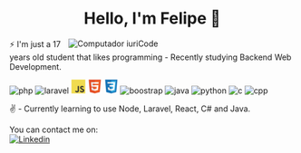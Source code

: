 ### <h1 align="center">Hello, I'm Felipe 👋</h1>

<img src="https://uploaddeimagens.com.br/images/003/073/061/full/computer-illustration.png?1612731879" min-width="400px" max-width="400px" width="400px" align="right" alt="Computador iuriCode">

<p align="left">
⚡ I'm just a 17 years old student that likes programming - Recently studying Backend Web Development.

  <p align="left">
    <img src="https://raw.githubusercontent.com/jmnote/z-icons/master/svg/php.svg" alt="php" width="25" height="25"/>
    <img src="https://cdn.jsdelivr.net/gh/devicons/devicon/icons/laravel/laravel-plain.svg" alt="laravel" width="25" height="25"/>
    <img src="https://raw.githubusercontent.com/devicons/devicon/master/icons/javascript/javascript-original.svg" alt="javascript" width="25" height="25"/>
    <img src="https://raw.githubusercontent.com/devicons/devicon/master/icons/html5/html5-original.svg" alt="html5"  width="25" height="25"/>
    <img src="https://raw.githubusercontent.com/devicons/devicon/master/icons/css3/css3-original.svg" alt="css3"  width="25" height="25"/>
    <img src="https://cdn.jsdelivr.net/gh/devicons/devicon/icons/bootstrap/bootstrap-plain.svg" alt="boostrap"  width="25" height="25"/>
    <img src="https://raw.githubusercontent.com/jmnote/z-icons/master/svg/java.svg" alt="java" width="25" height="25"/> 
    <img src="https://raw.githubusercontent.com/jmnote/z-icons/master/svg/python.svg" alt="python" width="25" height="25"/>
    <img src="https://raw.githubusercontent.com/jmnote/z-icons/master/svg/c.svg" alt="c" width="25" height="25"/>
    <img src="https://raw.githubusercontent.com/jmnote/z-icons/master/svg/cpp.svg" alt="cpp" width="25" height="25"/> 
  </p>
  
✌️ - Currently learning to use Node, Laravel, React, C# and Java.

You can contact me on:<br>
[![Linkedin](https://img.shields.io/badge/LinkedIn-0077B5?style=for-the-badge&logo=linkedin&logoColor=white)](https://www.linkedin.com/in/felipe-estevanatto-802701197/)<br>
</p>
